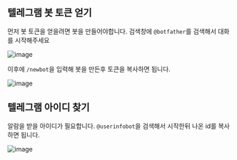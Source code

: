 ## 텔레그램 봇 토큰 얻기

먼저 봇 토큰을 얻을려면 봇을 만들어야합니다.
검색창에 `@botfather`를 검색해서 대화를 시작해주세요

![image](https://user-images.githubusercontent.com/15870158/144210240-7939d5d7-87da-43a4-908d-17e4d3b89821.png)

이후에 `/newbot`을 입력해 봇을 만든후 토큰을 복사하면 됩니다.

![image](https://user-images.githubusercontent.com/15870158/144213312-a421cb33-7ca0-48c3-9ba2-894c321592cc.png)

## 텔레그램 아이디 찾기

알람을 받을 아이디가 필요합니다. `@userinfobot`을 검색해서 시작한뒤 나온 id를 복사하면 됩니다.

![image](https://user-images.githubusercontent.com/15870158/144212678-386bb85b-b32a-436d-a737-fa9f055fd8a0.png)

